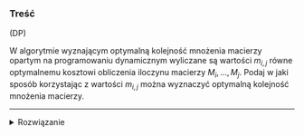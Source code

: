 ### Treść
(DP)

W algorytmie wyznającym optymalną kolejność mnożenia macierzy opartym na programowaniu dynamicznym wyliczane są wartości $m_{i,j}$ równe optymalnemu kosztowi obliczenia iloczynu macierzy $M_i , ... , M_j$. Podaj w jaki sposób korzystając z wartości $m_{i,j}$ można wyznaczyć optymalną kolejność mnożenia macierzy.

------
<details><summary>Rozwiązanie</summary>
<p>

Było
